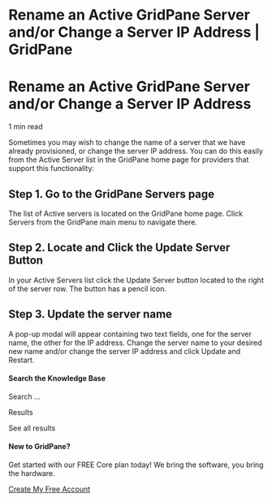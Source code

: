 # Rename an Active GridPane Server and/or Change a Server IP Address | GridPane

# Rename an Active GridPane Server and/or Change a Server IP Address

 

1 min read 

Sometimes you may wish to change the name of a server that we have already provisioned, or change the server IP address. You can do this easily from the Active Server list in the GridPane home page for providers that support this functionality:

## Step 1. Go to the GridPane Servers page

The list of Active servers is located on the GridPane home page. Click Servers from the GridPane main menu to navigate there.

## Step 2. Locate and Click the Update Server Button

In your Active Servers list click the Update Server button located to the right of the server row. The button has a pencil icon.

## Step 3. Update the server name

A pop-up modal will appear containing two text fields, one for the server name, the other for the IP address. Change the server name to your desired new name and/or change the server IP address and click Update and Restart.

 

 

#### Search the Knowledge Base

Search ...

 Results

See all results

#### New to GridPane?

Get started with our FREE Core plan today! We bring the software, you bring the hardware.

[Create My Free Account](https://gridpane.com/checkout/?plan=core)

